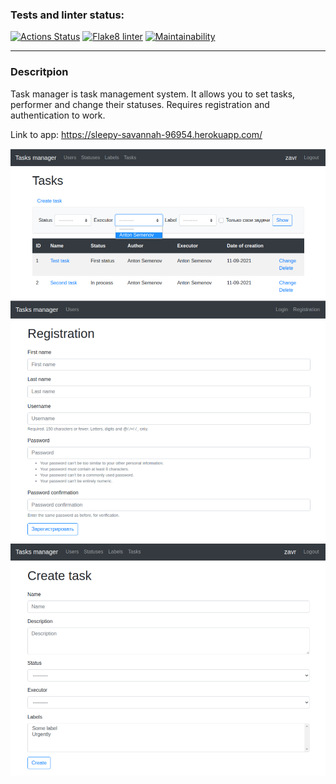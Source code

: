 ### Tests and linter status:
[![Actions Status](https://github.com/zavr1k/python-project-lvl4/workflows/hexlet-check/badge.svg)](https://github.com/zavr1k/python-project-lvl4/actions)
[![Flake8 linter](https://github.com/zavr1k/python-project-lvl4/actions/workflows/linter.yml/badge.svg)](https://github.com/zavr1k/python-project-lvl4/actions/workflows/linter.yml)
[![Maintainability](https://api.codeclimate.com/v1/badges/3b3f9f4c27b10d548a05/maintainability)](https://codeclimate.com/github/zavr1k/python-project-lvl4/maintainability)

---
### Descritpion 

Task manager is task management system. 
It allows you to set tasks, performer and change their statuses. 
Requires registration and authentication to work.

Link to app: https://sleepy-savannah-96954.herokuapp.com/

![](https://github.com/zavr1k/python-project-lvl4/blob/main/tasks/static/tasks/images/tmanager.png)
![](https://github.com/zavr1k/python-project-lvl4/blob/main/tasks/static/tasks/images/registration.png)
![](https://github.com/zavr1k/python-project-lvl4/blob/main/tasks/static/tasks/images/create-task.png)
